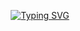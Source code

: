 


<div align="center">
  
  <a href="https://git.io/typing-svg"><img src="https://readme-typing-svg.demolab.com?font=Hack&duration=2000&pause=1&color=0D692C&center=true&vCenter=true&multiline=true&width=435&height=74&lines=%24.%2Fusr%2Fbin%2Fwhoami;%3E+stiratto" alt="Typing SVG" /></a>
  
</div>
